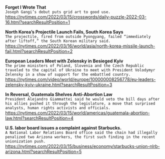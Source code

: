 **Forget I Wrote That**\
`Joseph Gangi’s debut puts grid art to good use.`\
https://nytimes.com/2022/03/15/crosswords/daily-puzzle-2022-03-16.html?searchResultPosition=1

**North Korea’s Projectile Launch Fails, South Korea Says**\
`The projectile, fired from outside Pyongyang, failed “immediately after liftoff,” the South Korean military said.`\
https://nytimes.com/2022/03/16/world/asia/north-korea-missile-launch-fail.html?searchResultPosition=2

**European Leaders Meet with Zelensky in Besieged Kyiv**\
`The prime ministers of Poland, Slovenia and the Czech Republic traveled to the capital of Ukraine to meet with President Volodymyr Zelensky in a show of support for the embattled country.`\
https://nytimes.com/video/world/europe/100000008256778/eu-leaders-zelensky-kyiv-ukraine.html?searchResultPosition=3

**In Reversal, Guatemala Shelves Anti-Abortion Law**\
`President Alejandro Giammattei said he would veto the bill days after his allies pushed it through the legislature, a move that surprised analysts, human rights activists and officials.`\
https://nytimes.com/2022/03/15/world/americas/guatemala-abortion-law.html?searchResultPosition=4

**U.S. labor board issues a complaint against Starbucks.**\
`A National Labor Relations Board office said the chain had illegally penalized two Arizona workers, the first such finding in the recent unionization push.`\
https://nytimes.com/2022/03/15/business/economy/starbucks-union-nlrb-arizona.html?searchResultPosition=5

